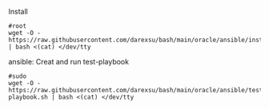 Install
```
#root
wget -O - https://raw.githubusercontent.com/darexsu/bash/main/oracle/ansible/install.sh | bash <(cat) </dev/tty
```
ansible:  Creat and run test-playbook
```
#sudo
wget -O - https://raw.githubusercontent.com/darexsu/bash/main/oracle/ansible/test-playbook.sh | bash <(cat) </dev/tty
```
